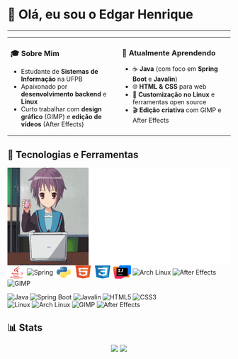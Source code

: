 # 👋 Olá, eu sou o Edgar Henrique  
---
<table align="center">
  <tr>
    <td valign="top" width="50%">
      <h3>🎓 Sobre Mim</h3>
      <ul>
        <li>Estudante de <strong>Sistemas de Informação</strong> na UFPB</li>
        <li>Apaixonado por <strong>desenvolvimento backend</strong> e <strong>Linux</strong></li>
        <li>Curto trabalhar com <strong>design gráfico</strong> (GIMP) e <strong>edição de vídeos</strong> (After Effects)</li>
      </ul>
    </td>
    <td valign="top" width="50%">
      <h3>🌱 Atualmente Aprendendo</h3>
      <ul>
        <li>☕ <strong>Java</strong> (com foco em <strong>Spring Boot</strong> e <strong>Javalin</strong>)</li>
        <li>🌐 <strong>HTML & CSS</strong> para web</li>
        <li>🐧 <strong>Customização no Linux</strong> e ferramentas open source</li>
        <li>🎬 <strong>Edição criativa</strong> com GIMP e After Effects</li>
      </ul>
    </td>
  </tr>
</table>

## 🚀 Tecnologias e Ferramentas  

<img src="neofetch_si_is_my_passion.gif" alt="Banner" width="550" height="220" align="right">

<div style="display: inline_block"><br>
  <img align="center" title="Java" alt="Java" height="30" width="40" src="https://raw.githubusercontent.com/devicons/devicon/master/icons/java/java-plain.svg">
  <img align="center" title="Spring" alt="Spring" height="30" width="40" src="https://cdn.jsdelivr.net/gh/devicons/devicon@latest/icons/spring/spring-original.svg" />
  <img align="center" title="Python" alt="Python" height="30" width="40" src="https://raw.githubusercontent.com/devicons/devicon/master/icons/python/python-original.svg">
  <img align="center" title="HTML" alt="HTML" height="30" width="40" src="https://raw.githubusercontent.com/devicons/devicon/master/icons/html5/html5-original.svg">
  <img align="center" title="CSS" alt="CSS" height="30" width="40" src="https://raw.githubusercontent.com/devicons/devicon/master/icons/css3/css3-original.svg">
  <img align="center" title="IntelliJ IDEA" alt="IntelliJ IDEA" height="30" width="40" src="https://raw.githubusercontent.com/devicons/devicon/master/icons/intellij/intellij-original.svg">
  <img align="center" title="Arch Linux" alt="Arch Linux" height="30" width="40" src="https://cdn.jsdelivr.net/gh/devicons/devicon@latest/icons/archlinux/archlinux-original.svg">
  <img align="center" title="After Effects" alt="After Effects" height="30" width="40" src="https://cdn.jsdelivr.net/gh/devicons/devicon@latest/icons/aftereffects/aftereffects-original.svg" />
  <img align="center" title="GIMP" alt="GIMP" height="30" width="40" src="https://cdn.jsdelivr.net/gh/devicons/devicon@latest/icons/gimp/gimp-original.svg" >
</div>


![Java](https://img.shields.io/badge/Java-ED8B00?style=for-the-badge&logo=openjdk&logoColor=white)
![Spring Boot](https://img.shields.io/badge/Spring_Boot-6DB33F?style=for-the-badge&logo=springboot&logoColor=white)
![Javalin](https://img.shields.io/badge/Javalin-00BFFF?style=for-the-badge&logo=java&logoColor=white)
![HTML5](https://img.shields.io/badge/HTML5-E34F26?style=for-the-badge&logo=html5&logoColor=white)
![CSS3](https://img.shields.io/badge/CSS3-1572B6?style=for-the-badge&logo=css3&logoColor=white)  
![Linux](https://img.shields.io/badge/Linux-FCC624?style=for-the-badge&logo=linux&logoColor=black)
![Arch Linux](https://img.shields.io/badge/Arch_Linux-1793D1?style=for-the-badge&logo=arch-linux&logoColor=white)
![GIMP](https://img.shields.io/badge/GIMP-5C5543?style=for-the-badge&logo=gimp&logoColor=white)
![After Effects](https://img.shields.io/badge/After%20Effects-9999FF?style=for-the-badge&logo=adobeaftereffects&logoColor=white)


## 📊 Stats
<p align="center">
<img src="https://github-readme-stats.vercel.app/api/top-langs/?username=Edgar-sh&layout=compact&bg_color=1e1e2e&title_color=f5c2e7&text_color=cdd6f4&icon_color=94e2d5&hide_border=true">  
<img src="https://streak-stats.demolab.com?user=Edgar-sh&hide_border=true&background=1e1e2e&stroke=89b4fa&ring=f5c2e7&fire=f38ba8&currStreakNum=cdd6f4&sideNums=cdd6f4&currStreakLabel=94e2d5&sideLabels=f5c2e7&dates=bac2de">
</p>

